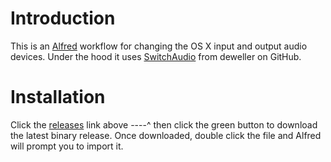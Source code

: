 Introduction
===

This is an [Alfred](http://www.alfredapp.com/) workflow for
changing the OS X input and output audio devices. Under the hood it uses
[SwitchAudio](https://github.com/deweller/switchaudio-osx) from deweller on
GitHub.

Installation
===

Click the [releases](https://github.com/mikegrb/Alfred-Audio-Device/releases)
link above ----^ then click the green button to download the latest binary
release. Once downloaded, double click the file and Alfred will prompt you to
import it.

